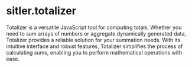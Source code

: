 # sitler.totalizer

Totalizer is a versatile JavaScript tool for computing totals. Whether you need to sum arrays of numbers or aggregate dynamically generated data, Totalizer provides a reliable solution for your summation needs. With its intuitive interface and robust features, Totalizer simplifies the process of calculating sums, enabling you to perform mathematical operations with ease.
